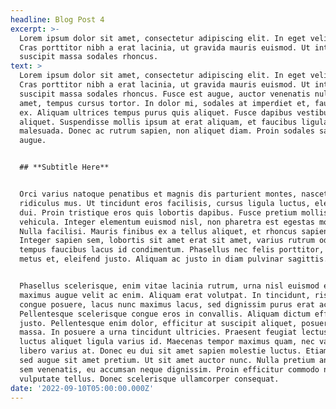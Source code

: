```yaml
---
headline: Blog Post 4
excerpt: >-
  Lorem ipsum dolor sit amet, consectetur adipiscing elit. In eget velit diam.
  Cras porttitor nibh a erat lacinia, ut gravida mauris euismod. Ut interdum
  suscipit massa sodales rhoncus.
text: >
  Lorem ipsum dolor sit amet, consectetur adipiscing elit. In eget velit diam.
  Cras porttitor nibh a erat lacinia, ut gravida mauris euismod. Ut interdum
  suscipit massa sodales rhoncus. Fusce est augue, auctor venenatis nulla sit
  amet, tempus cursus tortor. In dolor mi, sodales at imperdiet et, faucibus sed
  ex. Aliquam ultrices tempus purus quis aliquet. Fusce dapibus vestibulum
  aliquet. Suspendisse mollis ipsum at erat aliquam, et faucibus ligula
  malesuada. Donec ac rutrum sapien, non aliquet diam. Proin sodales sagittis
  augue.


  ## **Subtitle Here**


  Orci varius natoque penatibus et magnis dis parturient montes, nascetur
  ridiculus mus. Ut tincidunt eros facilisis, cursus ligula luctus, elementum
  dui. Proin tristique eros quis lobortis dapibus. Fusce pretium mollis
  vehicula. Integer elementum euismod nisl, non pharetra est egestas mollis.
  Nulla facilisi. Mauris finibus ex a tellus aliquet, et rhoncus sapien blandit.
  Integer sapien sem, lobortis sit amet erat sit amet, varius rutrum odio. Nam
  tempus faucibus lacus id condimentum. Phasellus nec felis porttitor, auctor
  metus et, eleifend justo. Aliquam ac justo in diam pulvinar sagittis.


  Phasellus scelerisque, enim vitae lacinia rutrum, urna nisl euismod ex, a
  maximus augue velit ac enim. Aliquam erat volutpat. In tincidunt, risus sed
  congue posuere, lacus nunc maximus lacus, sed dignissim purus erat ac quam.
  Pellentesque scelerisque congue eros in convallis. Aliquam dictum efficitur
  justo. Pellentesque enim dolor, efficitur at suscipit aliquet, posuere vel
  massa. In posuere a urna tincidunt ultricies. Praesent feugiat lectus felis,
  luctus aliquet ligula varius id. Maecenas tempor maximus quam, nec varius
  libero varius at. Donec eu dui sit amet sapien molestie luctus. Etiam ornare
  sed augue sit amet pretium. Ut sit amet auctor nunc. Nulla pretium ante non
  sem venenatis, eu accumsan neque dignissim. Proin efficitur commodo nisl, et
  vulputate tellus. Donec scelerisque ullamcorper consequat.
date: '2022-09-10T05:00:00.000Z'
---
```


